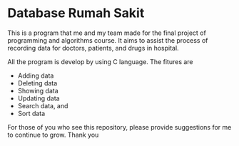 <h1>Database Rumah Sakit</h1>

This is a program that me and my team made for the final project of programming and algorithms course. 
It aims to assist the process of recording data for doctors, patients, and drugs in hospital.

All the program is develop by using C language.
The fitures are
- Adding data
- Deleting data
- Showing data
- Updating data
- Search data, and
- Sort data

For those of you who see this repository, please provide suggestions for me to continue to grow. Thank you
